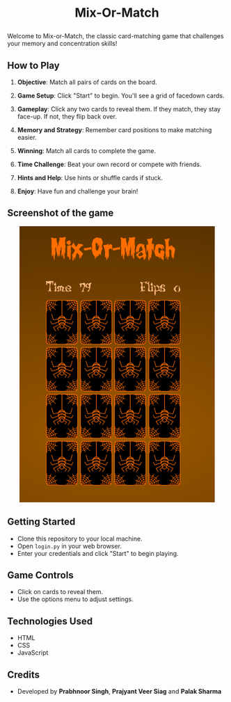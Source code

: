 # <p align="center">Mix-Or-Match</p>

Welcome to Mix-or-Match, the classic card-matching game that challenges your memory and concentration skills! 

## How to Play

1. **Objective**: Match all pairs of cards on the board.

2. **Game Setup**: Click "Start" to begin. You'll see a grid of facedown cards.

3. **Gameplay**: Click any two cards to reveal them. If they match, they stay face-up. If not, they flip back over.

4. **Memory and Strategy**: Remember card positions to make matching easier.

5. **Winning**: Match all cards to complete the game.

6. **Time Challenge**: Beat your own record or compete with friends.

7. **Hints and Help**: Use hints or shuffle cards if stuck.

8. **Enjoy**: Have fun and challenge your brain!

## Screenshot of the game

<p align="center">
  <img src="https://github.com/prabhnoor1358/Mix-Or-Match/blob/main/FEE_project/Assets/Screenshots/pic.png" alt="Screenshot of game"/>
</p>

## Getting Started

- Clone this repository to your local machine.
- Open `login.py` in your web browser.
- Enter your credentials and click "Start" to begin playing.

## Game Controls

- Click on cards to reveal them.
- Use the options menu to adjust settings.

## Technologies Used

- HTML
- CSS
- JavaScript

## Credits

- Developed by **Prabhnoor Singh**, **Prajyant Veer Siag** and **Palak Sharma**
